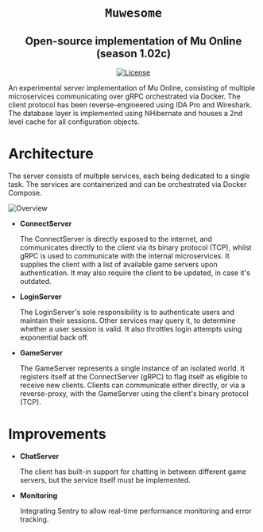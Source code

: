 <div align="center">

# `Muwesome`

## Open-source implementation of Mu Online (season 1.02c)

[![License][license-shield]][license]

 </div>

An experimental server implementation of Mu Online, consisting of multiple
microservices communicating over gRPC orchestrated via Docker. The client
protocol has been reverse-engineered using IDA Pro and Wireshark. The database
layer is implemented using NHibernate and houses a 2nd level cache for all
configuration objects.

# Architecture

The server consists of multiple services, each being dedicated to a single task.
The services are containerized and can be orchestrated via Docker Compose.

![Overview](https://i.imgur.com/uoKzIxT.png)

- **ConnectServer**

  The ConnectServer is directly exposed to the internet, and communicates
  directly to the client via its binary protocol (TCP), whilst gRPC is used to
  communicate with the internal microservices. It supplies the client with a
  list of available game servers upon authentication. It may also require the
  client to be updated, in case it's outdated.

- **LoginServer**

  The LoginServer's sole responsibility is to authenticate users and maintain
  their sessions. Other services may query it, to determine whether a user
  session is valid. It also throttles login attempts using exponential back off.

- **GameServer**

  The GameServer represents a single instance of an isolated world. It registers
  itself at the ConnectServer (gRPC) to flag itself as eligible to receive new
  clients. Clients can communicate either directly, or via a reverse-proxy, with
  the GameServer using the client's binary protocol (TCP).

# Improvements

- **ChatServer**

  The client has built-in support for chatting in between different game servers, but the service itself must be implemented.

- **Monitoring**

  Integrating Sentry to allow real-time performance monitoring and error
  tracking.

<!-- Links -->
[license-shield]: https://img.shields.io/crates/l/region.svg?style=for-the-badge
[license]: https://github.com/darfink/region-rs